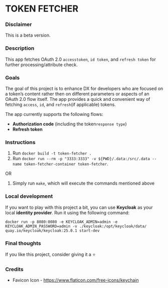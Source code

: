 # TOKEN FETCHER

### Disclaimer

This is a beta version.

### Description

This app fetches OAuth 2.0 `accesstoken`, `id token`, and `refresh token` for further processing/attribute check.

### Goals

The goal of this project is to enhance DX for developers who are focused on a token’s content rather then on different parameters or aspects of an OAuth 2.0 flow itself. The app provides a quick and convenient way of fetching `access`, `id`, and `refresh`(if applicable) tokens.

The app currently supports the following flows:

- **Authorization code** (including the token`response type`)
- **Refresh token**

### Instructions

1. Run `docker build -t token-fetcher .`
2. Run `docker run --rm -p "3333:3333" -v ${PWD}/.data:/src/.data --name token-fetcher-container token-fetcher`.

OR

1. Simply run `make`, which will execute the commands mentioned above

### Local development

If you want to play with this project a bit, you can use **Keycloak** as your local **identity provider**. Run it using the following command:

`docker run -p 8080:8080 -e KEYCLOAK_ADMIN=admin -e KEYCLOAK_ADMIN_PASSWORD=admin -v ./keycloak:/opt/keycloak/data/ quay.io/keycloak/keycloak:25.0.1 start-dev`

### Final thoughts

If you like this project, consider giving it a ⭐️

### Credits

- Favicon Icon - https://www.flaticon.com/free-icons/keychain
<!-- - Under Construction Icon - https://www.flaticon.com/free-icons/under-construction -->
